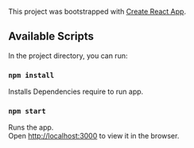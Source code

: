 This project was bootstrapped with [Create React App](https://github.com/facebook/create-react-app).

## Available Scripts

In the project directory, you can run:
### `npm install`
Installs Dependencies require to run app.

### `npm start`

Runs the app.<br />
Open [http://localhost:3000](http://localhost:3000) to view it in the browser.